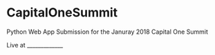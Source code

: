 # CapitalOneSummit

Python Web App Submission for the Januray 2018 Capital One Summit

Live at _____________
